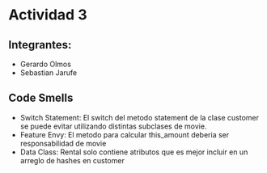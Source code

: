 # Actividad 3
## Integrantes: 
* Gerardo Olmos
* Sebastian Jarufe

## Code Smells
* Switch Statement: El switch del metodo statement de la clase customer se puede evitar utilizando distintas subclases de movie.
* Feature Envy: El metodo para calcular this_amount deberia ser responsabilidad de movie
* Data Class: Rental solo contiene atributos que es mejor incluir en un arreglo de hashes en customer
